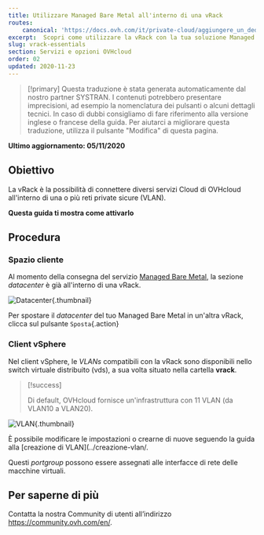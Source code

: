 ```yaml
---
title: Utilizzare Managed Bare Metal all'interno di una vRack
routes:
    canonical: 'https://docs.ovh.com/it/private-cloud/aggiungere_un_dedicated_cloud_alla_vrack_15_e_configurare_una_vm/'
excerpt:  Scopri come utilizzare la vRack con la tua soluzione Managed Bare Metal
slug: vrack-essentials
section: Servizi e opzioni OVHcloud
order: 02
updated: 2020-11-23
---
```


> [!primary]
> Questa traduzione è stata generata automaticamente dal nostro partner SYSTRAN. I contenuti potrebbero presentare imprecisioni, ad esempio la nomenclatura dei pulsanti o alcuni dettagli tecnici. In caso di dubbi consigliamo di fare riferimento alla versione inglese o francese della guida. Per aiutarci a migliorare questa traduzione, utilizza il pulsante "Modifica" di questa pagina.
>

**Ultimo aggiornamento: 05/11/2020**

## Obiettivo

La vRack è la possibilità di connettere diversi servizi Cloud di OVHcloud all'interno di una o più reti private sicure (VLAN).

**Questa guida ti mostra come attivarlo**

## Procedura

### Spazio cliente

Al momento della consegna del servizio [Managed Bare Metal](https://www.ovhcloud.com/it/managed-bare-metal/), la sezione *datacenter* è già all'interno di una vRack.

![Datacenter](images/vRackDatacenter.PNG){.thumbnail}

Per spostare il *datacenter* del tuo Managed Bare Metal in un'altra vRack, clicca sul pulsante `Sposta`{.action}

### Client vSphere

Nel client vSphere, le *VLANs* compatibili con la vRack sono disponibili nello switch virtuale distribuito (vds), a sua volta situato nella cartella **vrack**.

> [!success]
>
> Di default, OVHcloud fornisce un'infrastruttura con 11 VLAN (da VLAN10 a VLAN20).
>

![VLAN](images/vRackVsphere.png){.thumbnail}

È possibile modificare le impostazioni o crearne di nuove seguendo la guida alla [creazione di VLAN](../creazione-vlan/.

Questi *portgroup* possono essere assegnati alle interfacce di rete delle macchine virtuali.

## Per saperne di più

Contatta la nostra Community di utenti all’indirizzo <https://community.ovh.com/en/>.
